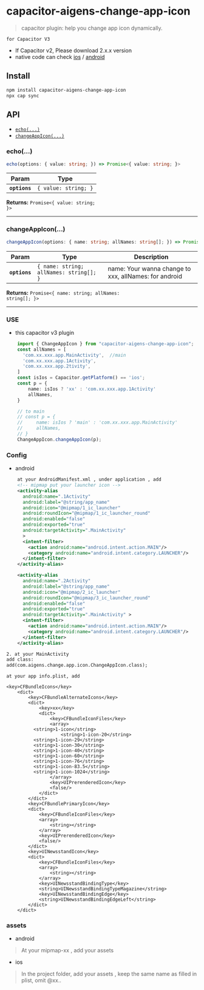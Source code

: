 # capacitor-aigens-change-app-icon
> capacitor plugin: help you change app icon dynamically.

 ` for Capacitor V3 `
* If Capacitor v2, Please download 2.x.x version
* native code can check [ios](https://github.com/PeiJueChen/changeAppIcon-ios) / [android](https://github.com/PeiJueChen/changeAppIcon-android)

## Install

```bash
npm install capacitor-aigens-change-app-icon
npx cap sync
```

## API

<docgen-index>

* [`echo(...)`](#echo)
* [`changeAppIcon(...)`](#changeappicon)

</docgen-index>

<docgen-api>
<!--Update the source file JSDoc comments and rerun docgen to update the docs below-->

### echo(...)

```typescript
echo(options: { value: string; }) => Promise<{ value: string; }>
```

| Param         | Type                            |
| ------------- | ------------------------------- |
| **`options`** | <code>{ value: string; }</code> |

**Returns:** <code>Promise&lt;{ value: string; }&gt;</code>

--------------------


### changeAppIcon(...)

```typescript
changeAppIcon(options: { name: string; allNames: string[]; }) => Promise<{ name: string; allNames: string[]; }>
```

| Param         | Type                                               | Description                                           |
| ------------- | -------------------------------------------------- | ----------------------------------------------------- |
| **`options`** | <code>{ name: string; allNames: string[]; }</code> | name: Your wanna change to xxx, allNames: for android |

**Returns:** <code>Promise&lt;{ name: string; allNames: string[]; }&gt;</code>

--------------------

</docgen-api>

### USE 

* this capacitor v3 plugin

```typescript
    import { ChangeAppIcon } from "capacitor-aigens-change-app-icon";
    const allNames = [
      'com.xx.xxx.app.MainActivity',  //main
      'com.xx.xxx.app.1Activity', 
      'com.xx.xxx.app.2tivity',
    ]
    const isIos = Capacitor.getPlatform() == 'ios';
    const p = {
        name: isIos ? 'xx' : 'com.xx.xxx.app.1Activity'
        allNames,
    }

    // to main
    // const p = {
    //     name: isIos ? 'main' : 'com.xx.xxx.app.MainActivity'
    //     allNames,
    // }
    ChangeAppIcon.changeAppIcon(p);

```

### Config

* android

```xml
    at your AndroidManifest.xml , under application , add
    <!-- mipmap put your launcher icon -->
    <activity-alias
      android:name=".1Activity"
      android:label="@string/app_name"
      android:icon="@mipmap/1_ic_launcher"
      android:roundIcon="@mipmap/1_ic_launcher_round"
      android:enabled="false"
      android:exported="true"
      android:targetActivity=".MainActivity"
      >
      <intent-filter>
        <action android:name="android.intent.action.MAIN"/>
        <category android:name="android.intent.category.LAUNCHER"/>
      </intent-filter>
    </activity-alias>

    <activity-alias
      android:name=".2Activity"
      android:label="@string/app_name"
      android:icon="@mipmap/2_ic_launcher"
      android:roundIcon="@mipmap/3_ic_launcher_round"
      android:enabled="false"
      android:exported="true"
      android:targetActivity=".MainActivity" >
      <intent-filter>
        <action android:name="android.intent.action.MAIN"/>
        <category android:name="android.intent.category.LAUNCHER"/>
      </intent-filter>
    </activity-alias>

2. at your MainActivity
add class:
add(com.aigens.change.app.icon.ChangeAppIcon.class);

```

```plist
at your app info.plist, add

<key>CFBundleIcons</key>
	<dict>
		<key>CFBundleAlternateIcons</key>
		<dict>
			<key>xx</key>
			<dict>
				<key>CFBundleIconFiles</key>
				<array>
          <string>1-icon</string>
					<string>1-icon-20</string>
          <string>1-icon-29</string>
          <string>1-icon-30</string>
          <string>1-icon-40</string>
          <string>1-icon-60</string>
          <string>1-icon-76</string>
          <string>1-icon-83.5</string>
          <string>1-icon-1024</string>
				</array>
				<key>UIPrerenderedIcon</key>
				<false/>
			</dict>
		</dict>
		<key>CFBundlePrimaryIcon</key>
		<dict>
			<key>CFBundleIconFiles</key>
			<array>
				<string></string>
			</array>
			<key>UIPrerenderedIcon</key>
			<false/>
		</dict>
		<key>UINewsstandIcon</key>
		<dict>
			<key>CFBundleIconFiles</key>
			<array>
				<string></string>
			</array>
			<key>UINewsstandBindingType</key>
			<string>UINewsstandBindingTypeMagazine</string>
			<key>UINewsstandBindingEdge</key>
			<string>UINewsstandBindingEdgeLeft</string>
		</dict>
	</dict>

```

### assets

* android

> At your mipmap-xx , add your assets

* ios

> In the project folder, add your assets , keep the same name as filled in plist, omit @xx.. 
